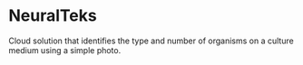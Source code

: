 # NeuralTeks
Cloud solution that identifies the type and number of organisms on a culture medium using a simple photo.​
